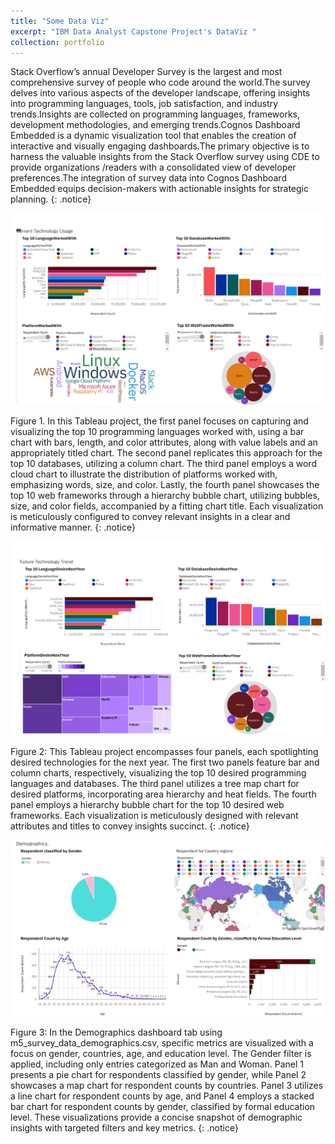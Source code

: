 ```yaml
---
title: "Some Data Viz"
excerpt: "IBM Data Analyst Capstone Project's DataViz "
collection: portfolio
---
```


Stack Overflow’s annual Developer Survey is the largest and most comprehensive survey of people who code around the world.The survey delves into various aspects of the developer landscape, offering insights into programming languages, tools, job satisfaction, and industry trends.Insights are collected on programming languages, frameworks, development methodologies, and emerging trends.Cognos Dashboard Embedded is a dynamic visualization tool that enables the creation of interactive and visually engaging dashboards.The primary objective is to harness the valuable insights from the Stack Overflow survey using CDE to provide organizations /readers with a consolidated view of developer preferences.The integration of survey data into Cognos Dashboard Embedded equips decision-makers with actionable insights for strategic planning.
{: .notice}  


![Project Image](/files/about/IBM_Data_Analyst/Current_Technology_Usage.png)

Figure 1. In this Tableau project, the first panel focuses on capturing and visualizing the top 10 programming languages worked with, using a bar chart with bars, length, and color attributes, along with value labels and an appropriately titled chart. The second panel replicates this approach for the top 10 databases, utilizing a column chart. The third panel employs a word cloud chart to illustrate the distribution of platforms worked with, emphasizing words, size, and color. Lastly, the fourth panel showcases the top 10 web frameworks through a hierarchy bubble chart, utilizing bubbles, size, and color fields, accompanied by a fitting chart title. Each visualization is meticulously configured to convey relevant insights in a clear and informative manner.
{: .notice}

![Project Image](/files/about/IBM_Data_Analyst/Future_Technology_Trend.png)

Figure 2: This Tableau project encompasses four panels, each spotlighting desired technologies for the next year. The first two panels feature bar and column charts, respectively, visualizing the top 10 desired programming languages and databases. The third panel utilizes a tree map chart for desired platforms, incorporating area hierarchy and heat fields. The fourth panel employs a hierarchy bubble chart for the top 10 desired web frameworks. Each visualization is meticulously designed with relevant attributes and titles to convey insights succinct.
{: .notice}

![Project Image](/files/about/IBM_Data_Analyst/Demographics.png)

Figure 3: In the Demographics dashboard tab using m5_survey_data_demographics.csv, specific metrics are visualized with a focus on gender, countries, age, and education level. The Gender filter is applied, including only entries categorized as Man and Woman. Panel 1 presents a pie chart for respondents classified by gender, while Panel 2 showcases a map chart for respondent counts by countries. Panel 3 utilizes a line chart for respondent counts by age, and Panel 4 employs a stacked bar chart for respondent counts by gender, classified by formal education level. These visualizations provide a concise snapshot of demographic insights with targeted filters and key metrics.
{: .notice}